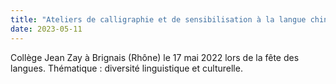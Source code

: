 ```yaml
---
title: "Ateliers de calligraphie et de sensibilisation à la langue chinoise"
date: 2023-05-11
---
```


Collège Jean Zay à Brignais (Rhône) le 17 mai 2022 lors de la fête des langues. Thématique : diversité linguistique et culturelle.
